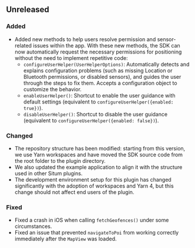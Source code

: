 ## Unreleased

### Added

- Added new methods to help users resolve permission and sensor-related issues within the app. With these new methods, the SDK can now automatically request the necessary permissions for positioning without the need to implement repetitive code:
  - `configureUserHelper(UserHelperOptions)`: Automatically detects and explains configuration problems (such as missing Location or Bluetooth permissions, or disabled sensors), and guides the user through the steps to fix them. Accepts a configuration object to customize the behavior.
  - `enableUserHelper()`: Shortcut to enable the user guidance with default settings (equivalent to `configureUserHelper({enabled: true})`).
  - `disableUserHelper()`: Shortcut to disable the user guidance (equivalent to `configureUserHelper({enabled: false})`).

### Changed

- The repository structure has been modified: starting from this version, we use Yarn workspaces and have moved the SDK source code from the root folder to the plugin directory.
- We also updated the example application to align it with the structure used in other Situm plugins.
- The development environment setup for this plugin has changed significantly with the adoption of workspaces and Yarn 4, but this change should not affect end users of the plugin.

### Fixed

- Fixed a crash in iOS when calling `fetchGeofences()` under some circumstances.
- Fixed an issue that prevented `navigateToPoi` from working correctly immediately after the `MapView` was loaded.
